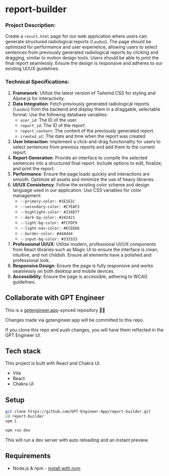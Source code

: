 # report-builder

### Project Description:
Create a `result.html` page for our web application where users can generate structured radiological reports (`laudos`). The page should be optimized for performance and user experience, allowing users to select sentences from previously generated radiological reports by clicking and dragging, similar to motion design tools. Users should be able to print the final report seamlessly. Ensure the design is responsive and adheres to our existing UI/UX guidelines.

### Technical Specifications:
1. **Framework**: Utilize the latest version of Tailwind CSS for styling and Alpine.js for interactivity.
2. **Data Integration**: Fetch previously generated radiological reports (`laudos`) from the backend and display them in a draggable, selectable format. Use the following database variables:
    - `user_id`: The ID of the user.
    - `report_id`: The ID of the report.
    - `report_content`: The content of the previously generated report.
    - `created_at`: The date and time when the report was created.
3. **User Interaction**: Implement a click-and-drag functionality for users to select sentences from previous reports and add them to the current report.
4. **Report Generation**: Provide an interface to compile the selected sentences into a structured final report. Include options to edit, finalize, and print the report.
5. **Performance**: Ensure the page loads quickly and interactions are smooth. Optimize all assets and minimize the use of heavy libraries.
6. **UI/UX Consistency**: Follow the existing color scheme and design language used in our application. Use CSS variables for color management:
    - `--primary-color: #1E1E1C`
    - `--secondary-color: #C7EAF3`
    - `--highlight-color: #216D77`
    - `--dark-bg-color: #242421`
    - `--light-bg-color: #FCFDF9`
    - `--light-nav-color: #ECEDE6`
    - `--border-color: #444444`
    - `--input-bg-color: #333333`
7. **Professional UI/UX**: Utilize modern, professional UI/UX components from React libraries such as Magic UI to ensure the interface is clean, intuitive, and not childish. Ensure all elements have a polished and professional look.
8. **Responsive Design**: Ensure the page is fully responsive and works seamlessly on both desktop and mobile devices.
9. **Accessibility**: Ensure the page is accessible, adhering to WCAG guidelines.

## Collaborate with GPT Engineer

This is a [gptengineer.app](https://gptengineer.app)-synced repository 🌟🤖

Changes made via gptengineer.app will be committed to this repo.

If you clone this repo and push changes, you will have them reflected in the GPT Engineer UI.

## Tech stack

This project is built with React and Chakra UI.

- Vite
- React
- Chakra UI

## Setup

```sh
git clone https://github.com/GPT-Engineer-App/report-builder.git
cd report-builder
npm i
```

```sh
npm run dev
```

This will run a dev server with auto reloading and an instant preview.

## Requirements

- Node.js & npm - [install with nvm](https://github.com/nvm-sh/nvm#installing-and-updating)
